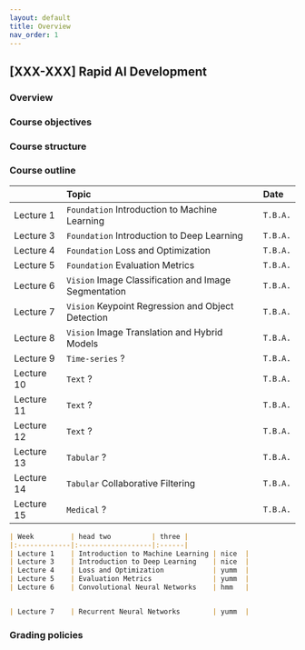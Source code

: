 ```yaml
---
layout: default
title: Overview
nav_order: 1
---
```


## [XXX-XXX] Rapid AI Development

### Overview

### Course objectives

### Course structure

### Course outline

|              | Topic                                                | Date     |
|:-------------|:-----------------------------------------------------|:---------|
| Lecture 1    | `Foundation` Introduction to Machine Learning        | `T.B.A.` |
| Lecture 3    | `Foundation` Introduction to Deep Learning           | `T.B.A.` |
| Lecture 4    | `Foundation` Loss and Optimization                   | `T.B.A.` |
| Lecture 5    | `Foundation` Evaluation Metrics                      | `T.B.A.` |
| Lecture 6    | `Vision` Image Classification and Image Segmentation | `T.B.A.` |
| Lecture 7    | `Vision` Keypoint Regression and Object Detection    | `T.B.A.` |
| Lecture 8    | `Vision` Image Translation and Hybrid Models         | `T.B.A.` |
| Lecture 9    | `Time-series` ?                                      | `T.B.A.` |
| Lecture 10   | `Text` ?                                             | `T.B.A.` |
| Lecture 11   | `Text` ?                                             | `T.B.A.` |
| Lecture 12   | `Text` ?                                             | `T.B.A.` |
| Lecture 13   | `Tabular` ?                                          | `T.B.A.` |
| Lecture 14   | `Tabular` Collaborative Filtering                    | `T.B.A.` |
| Lecture 15   | `Medical` ?                                          | `T.B.A.` |

```markdown
| Week         | head two          | three |
|:-------------|:------------------|:------|
| Lecture 1    | Introduction to Machine Learning | nice  |
| Lecture 3    | Introduction to Deep Learning    | nice  |
| Lecture 4    | Loss and Optimization            | yumm  |
| Lecture 5    | Evaluation Metrics               | yumm  |
| Lecture 6    | Convolutional Neural Networks    | hmm   |


| Lecture 7    | Recurrent Neural Networks        | yumm  |
```

### Grading policies
